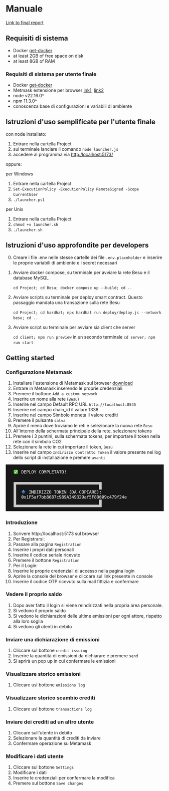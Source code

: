 # Manuale

[Link to final report](https://www.overleaf.com/read/mdhwjpjjhsgc#758340)


## Requisiti di sistema
- Docker [get-docker](https://docs.docker.com/get-docker)
- at least 2GB of free space on disk
- at least 8GB of RAM

### Requisiti di sistema per utente finale
- Docker [get-docker](https://docs.docker.com/get-docker)
- Metmask estensione per browser [ink1](), [link2]()
- node v22.16.0^
- npm 11.3.0^
- conoscenza base di configurazioni e variabili di ambiente

## Istruzioni d'uso semplificate per l'utente finale
con node installato:

1. Entrare nella cartella Project
2. sul terminale lanciare il comando `node launcher.js`
3. accedere al programma via [http:/localhost:5173/](http:/localhost:5173/)

oppure:

per Windows
1. Entrare nella cartella Project
2. `Set-ExecutionPolicy -ExecutionPolicy RemoteSigned -Scope CurrentUser`
3. `./launcher.ps1` 

per Unix
1. Entrare nella cartella Project
2. `chmod +x launcher.sh`
3. `./launcher.sh`


## Istruzioni d'uso approfondite per developers
0. Creare i file .env nelle stesse cartelle dei file `.env.placeholder` e inserire le proprie variabili di ambiente e i secret necessari

1. Avviare docker compose, su terminale per avviare la rete Besu e il database MySQL

     `cd Project; cd Besu; docker compose up --build; cd ..`

2. Avviare scripts su terminale per deploy smart contract. Questo passaggio mandata una transazione sulla rete Besu

    `cd Project; cd hardhat; npx hardhat run deploy/deploy.js --network besu; cd ..`

3. Avviare script su terminale per avviare sia client che server

   `cd client; npm run preview`
   in un secondo terminale
   `cd server; npm run start`


## Getting started
### Configurazione Metamask
1. Installare l'estensione di Metamask sul browser [download](https://metamask.io/download)
2. Entrare in Metamask inserendo le proprie credenziali
3. Premere il bottone `Add a custom network`
4. Inserire un nome alla rete (`Besu`)
5. Inserire nel campo Default RPC URL `http://localhost:8545`
6. Inserire nel campo chain_id il valore 1338
7. Inserire nel campo Simbolo moneta il valore crediti
8. Premere il pulsante `salva`
9. Aprire il menù dove troviamo le reti e selezionare la nuova rete `Besu`
10. All'interno della schermata principale della rete, selezionare tokens
11. Premere i 3 puntini, sulla schermata tokens, per importare il token nella rete con il simbolo CO2
12. Selezionare la rete in cui importare il token, `Besu`
13. Inserire nel campo `Indirizzo Contratto Token` il valore presente nei log dello script di installazione e premere `avanti`

<img src="token.png" alt="Esempio di token" width="600px">

### Introduzione

1. Scrivere http://localhost:5173 sul browser
2. Per Registrarsi:
3. Passare alla pagina `Registration`
4. Inserire i propri dati personali
5. Inserire il codice seriale ricevuto
6. Premere il bottone `Registration`
7. Per il Login:
8. Inserire le proprie credenziali di accesso nella pagina login
9. Aprire la console del browser e cliccare sul link presente in console
10. Inserire il codice OTP ricevuto sulla mail fittizia e confermare

### Vedere il proprio saldo
1. Dopo aver fatto il login si viene reindirizzati nella propria area personale.
2. Si vedono il proprio saldo
3. Si vedono le dichiarazioni delle ultime emissioni per ogni attore, rispetto alla loro soglia
4. Si vedono gli utenti in debito

### Inviare una dichiarazione di emissioni
1. Cliccare sul bottone `credit issuing`
2. Inserire la quantità di emissioni da dichiarare e premere `send`
3. Si aprirà un pop up in cui confermare le emissioni

### Visualizzare storico emissioni
1. Cliccare usl bottone `emissions log`

### Visualizzare storico scambio crediti
1. Cliccare usl bottone `transactions log`

### Inviare dei crediti ad un altro utente
1. Cliccare sull'utente in debito
2. Selezionare la quantità di crediti da inviare 
3. Confermare operazione su Metamask

### Modificare i dati utente
1. Cliccare sul bottone `Settings`
2. Modificare i dati
3. Inserire le credenziali per confermare la modifica
4. Premere sul bottone `Save changes`

